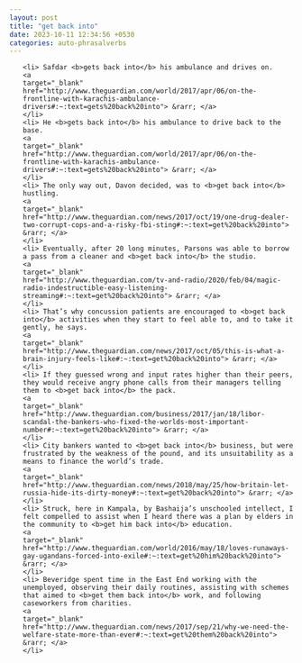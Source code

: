 ```yaml
---
layout: post
title: "get back into"
date: 2023-10-11 12:34:56 +0530
categories: auto-phrasalverbs
---
```

<ol>

    <li> Safdar <b>gets back into</b> his ambulance and drives on.
    <a 
    target="_blank" 
    href="http://www.theguardian.com/world/2017/apr/06/on-the-frontline-with-karachis-ambulance-drivers#:~:text=gets%20back%20into"> &rarr; </a>
    </li>
    <li> He <b>gets back into</b> his ambulance to drive back to the base.
    <a 
    target="_blank" 
    href="http://www.theguardian.com/world/2017/apr/06/on-the-frontline-with-karachis-ambulance-drivers#:~:text=gets%20back%20into"> &rarr; </a>
    </li>
    <li> The only way out, Davon decided, was to <b>get back into</b> hustling.
    <a 
    target="_blank" 
    href="http://www.theguardian.com/news/2017/oct/19/one-drug-dealer-two-corrupt-cops-and-a-risky-fbi-sting#:~:text=get%20back%20into"> &rarr; </a>
    </li>
    <li> Eventually, after 20 long minutes, Parsons was able to borrow a pass from a cleaner and <b>get back into</b> the studio.
    <a 
    target="_blank" 
    href="http://www.theguardian.com/tv-and-radio/2020/feb/04/magic-radio-indestructible-easy-listening-streaming#:~:text=get%20back%20into"> &rarr; </a>
    </li>
    <li> That’s why concussion patients are encouraged to <b>get back into</b> activities when they start to feel able to, and to take it gently, he says.
    <a 
    target="_blank" 
    href="http://www.theguardian.com/news/2017/oct/05/this-is-what-a-brain-injury-feels-like#:~:text=get%20back%20into"> &rarr; </a>
    </li>
    <li> If they guessed wrong and input rates higher than their peers, they would receive angry phone calls from their managers telling them to <b>get back into</b> the pack.
    <a 
    target="_blank" 
    href="http://www.theguardian.com/business/2017/jan/18/libor-scandal-the-bankers-who-fixed-the-worlds-most-important-number#:~:text=get%20back%20into"> &rarr; </a>
    </li>
    <li> City bankers wanted to <b>get back into</b> business, but were frustrated by the weakness of the pound, and its unsuitability as a means to finance the world’s trade.
    <a 
    target="_blank" 
    href="http://www.theguardian.com/news/2018/may/25/how-britain-let-russia-hide-its-dirty-money#:~:text=get%20back%20into"> &rarr; </a>
    </li>
    <li> Struck, here in Kampala, by Bashaija’s unschooled intellect, I felt compelled to assist when I heard there was a plan by elders in the community to <b>get him back into</b> education.
    <a 
    target="_blank" 
    href="http://www.theguardian.com/world/2016/may/18/loves-runaways-gay-ugandans-forced-into-exile#:~:text=get%20him%20back%20into"> &rarr; </a>
    </li>
    <li> Beveridge spent time in the East End working with the unemployed, observing their daily routines, assisting with schemes that aimed to <b>get them back into</b> work, and following caseworkers from charities.
    <a 
    target="_blank" 
    href="http://www.theguardian.com/news/2017/sep/21/why-we-need-the-welfare-state-more-than-ever#:~:text=get%20them%20back%20into"> &rarr; </a>
    </li>